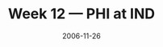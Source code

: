 ---
layout: game
title: Week 12 — PHI at IND
season: 2006
game_id: 2006_12_PHI_IND
week: 12
date: 2006-11-26
home_team: IND
away_team: PHI
final_home: 
final_away: 
pbp_url: /assets/data/pbp/2006/2006_12_PHI_IND.csv.gz
---